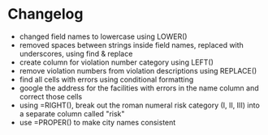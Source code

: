 # Changelog

- changed field names to lowercase using LOWER()
- removed spaces between strings inside field names, replaced with underscores, using find & replace
- create column for violation number category using LEFT()
- remove violation numbers from violation descriptions using REPLACE()
- find all cells with errors using conditional formatting
- google the address for the facilities with errors in the name column and correct those cells
- using =RIGHT(), break out the roman numeral risk category (I, II, III) into a separate column called "risk"
- use =PROPER() to make city names consistent
